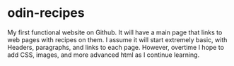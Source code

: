 # odin-recipes
My first functional website on Github.
It will have a main page that links to web pages with recipes on them. 
I assume it will start extremely basic, with Headers, paragraphs, and links to each page. However, overtime I hope to add CSS, images, and more advanced html as I continue learning.